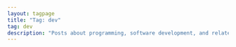 ```yaml
---
layout: tagpage
title: "Tag: dev"
tag: dev
description: "Posts about programming, software development, and related topics."
---
```

